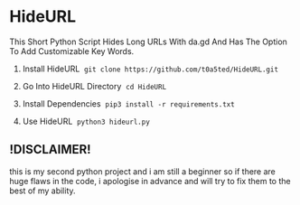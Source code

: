 # HideURL
This Short Python Script Hides Long URLs With da.gd And Has The Option To Add Customizable Key Words.

1. Install HideURL
‎
```git clone https://github.com/t0a5ted/HideURL.git```

2. Go Into HideURL Directory
‎
```cd HideURL```

3. Install Dependencies
‎
```pip3 install -r requirements.txt```

4. Use HideURL
‎
```python3 hideurl.py```

!DISCLAIMER!
------------
this is my second python project and i am still a beginner so if there are huge flaws in the code, i apologise in advance and will try to fix them to the best of my ability.
